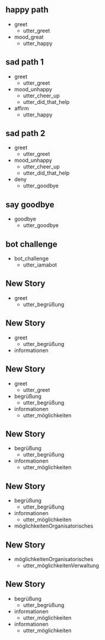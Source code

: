 ## happy path
* greet
  - utter_greet
* mood_great
  - utter_happy

## sad path 1
* greet
  - utter_greet
* mood_unhappy
  - utter_cheer_up
  - utter_did_that_help
* affirm
  - utter_happy

## sad path 2
* greet
  - utter_greet
* mood_unhappy
  - utter_cheer_up
  - utter_did_that_help
* deny
  - utter_goodbye

## say goodbye
* goodbye
  - utter_goodbye

## bot challenge
* bot_challenge
  - utter_iamabot

## New Story

* greet
    - utter_begrüßung

## New Story

* greet
    - utter_begrüßung
* informationen

## New Story

* greet
    - utter_greet
* begrüßung
    - utter_begrüßung
* informationen
    - utter_möglichkeiten

## New Story

* begrüßung
    - utter_begrüßung
* informationen
    - utter_möglichkeiten

## New Story

* begrüßung
    - utter_begrüßung
* informationen
    - utter_möglichkeiten
* möglichkeitenOrganisatorisches

## New Story

* möglichkeitenOrganisatorisches
    - utter_möglichkeitenVerwaltung

## New Story

* begrüßung
    - utter_begrüßung
* informationen
    - utter_möglichkeiten
* informationen
    - utter_möglichkeiten
